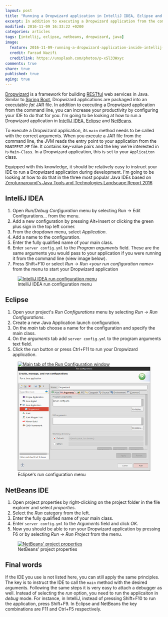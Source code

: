 ```yaml
---
layout: post
title: "Running a Dropwizard application in IntelliJ IDEA, Eclipse and NetBeans"
excerpt: In addition to executing a Dropwizard application from the command line, you can increase your productivity by configuring your IDE to do that for you. This post is going to be looking at how to run a Dropwizard application in IntelliJ IDEA, Eclipse and NetBeans.
modified: 2016-11-09 16:33:22 +0200
categories: articles
tags: [intellij, eclipse, netbeans, dropwizard, java]
image:
  feature: 2016-11-09-running-a-dropwizard-application-inside-intellij-eclipse-and-netbeans/cover.jpg
  credit: Farzad Nazifi
  creditlink: https://unsplash.com/photos/p-xSl33Wxyc
comments: true
share: true
published: true
aging: true
---
```


[Dropwizard](http://www.dropwizard.io) is a framework for building [RESTful](https://www.sitepoint.com/what-does-restful-really-mean/) web services in Java. Similar to [Spring Boot](https://projects.spring.io/spring-boot/), Dropwizard applications are packaged into an executable *fat* JAR file. In addition to executing a Dropwizard application from the command line, you can increase your productivity by configuring your IDE to do that for you. I'm going to be looking at how to run a Dropwizard application in [IntelliJ IDEA](https://www.jetbrains.com/idea/), [Eclipse](https://eclipse.org/downloads/) and [NetBeans](https://netbeans.org/).

To execute a Dropwizard application, its `main` method needs to be called with the correct arguments. When you execute a JAR file from the command line, the JVM reads the entry point to your application from the `MANIFEST.MF` file. It contains key-value pairs and the key we're interested in is `Main-Class`. In a Dropwizard application, this is set to your `Applicaiton` class.

Equipped with this knowledge, it should be relatively easy to instruct your IDE to run a Dropwizard application during development. I'm going to be looking at how to do that in the three most popular Java IDEs based on [Zeroturnaround's Java Tools and Technologies Landscape Report 2016](http://zeroturnaround.com/rebellabs/java-tools-and-technologies-landscape-2016/ "Java Tools and Technologies Landscape Report 2016")

## IntelliJ IDEA

1. Open *Run/Debug Configuration* menu by selecting Run -> Edit Configurations... from the menu.
2. Add a new configuration by pressing Alt+Insert or clicking the green plus sign in the top left corner.
3. From the dropdown menu, select *Application*.
4. Add a name to the configuration.
5. Enter the fully qualified name of your main class.
6. Enter `server config.yml` to the *Program arguments* field. These are the same arguments you would pass to your application if you were running it from the command line (view image below).
7. Press Shift+F10 or select *Run* -> *Run \<your run configuration name\>* from the menu to start your Dropwizard application

<figure>
	<a href="{{ site.url}}/images/2016-11-09-running-a-dropwizard-application-inside-intellij-eclipse-and-netbeans/idea_conf.png" class="image-popup"><img src="{{ site.url}}/images/2016-11-09-running-a-dropwizard-application-inside-intellij-eclipse-and-netbeans/idea_conf.png" alt="IntelliJ IDEA run configuration menu"></a>
	<figcaption>IntelliJ IDEA run configuration menu</figcaption>
</figure>

## Eclipse

1. Open your project's *Run Configurations* menu by selecting *Run* -> *Run Configurations*.
2. Create a new Java Application launch configuration.
3. On the *main* tab choose a name for the configuration and specify the main class.
4. On the *arguments* tab add `server config.yml` to the program arguments text field.
5. Click the *run* button or press Ctrl+F11 to run your Dropwizard application.

<figure class="half">
  <a href="{{ site.url }}/images/2016-11-09-running-a-dropwizard-application-inside-intellij-eclipse-and-netbeans/eclipse_main.png" class="image-popup">
	  <img src="{{ site.url }}/images/2016-11-09-running-a-dropwizard-application-inside-intellij-eclipse-and-netbeans/eclipse_main.png" alt="Main tab of the Run Configuration window">
  </a>
  <a href="/images/2016-11-09-running-a-dropwizard-application-inside-intellij-eclipse-and-netbeans/eclipse_arguments.png" class="image-popup">
	  <img src="/images/2016-11-09-running-a-dropwizard-application-inside-intellij-eclipse-and-netbeans/eclipse_arguments.png" alt="Arguments tab of the Run Configuration window">
  </a>
	<figcaption>Eclipse's run configuration menu</figcaption>
</figure>

## NetBeans IDE

1. Open project properties by right-clicking on the project folder in the file explorer and select *properties*.
2. Select the *Run* category from the left.
3. Enter the fully qualified name of your main class.
4. Enter `server config.yml` to the *Arguments* field and click *OK*.
5. Now you should be able to run your Dropwizard application by pressing F6 or by selecting *Run* -> *Run Project* from the menu.

<figure>
	<a href="{{ site.url}}/images/2016-11-09-running-a-dropwizard-application-inside-intellij-eclipse-and-netbeans/netbeans.png" class="image-popup"><img src="{{ site.url}}/images/2016-11-09-running-a-dropwizard-application-inside-intellij-eclipse-and-netbeans/netbeans.png" alt="NetBeans' project properties"></a>
	<figcaption>NetBeans' project properties</figcaption>
</figure>

## Final words

If the IDE you use is not listed here, you can still apply the same principles. The key is to instruct the IDE to call the `main` method with the desired arguments. Following the same steps it is very easy to attach a debugger as well. Instead of selecting the *run* option, you need to run the applicaiton in *debug* mode. For instance, in IntelliJ, instead of pressing Shift+F10 to run the application, press Shift+F9. In Eclipse and NetBeans the key combinations are F11 and Ctrl+F5 respectively.

